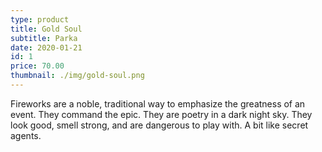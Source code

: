 ```yaml
---
type: product
title: Gold Soul
subtitle: Parka
date: 2020-01-21
id: 1
price: 70.00
thumbnail: ./img/gold-soul.png
---
```


Fireworks are a noble, traditional way to emphasize the greatness of an event. They command the epic. They are poetry in a dark night sky. They look good, smell strong, and are dangerous to play with. A bit like secret agents.
